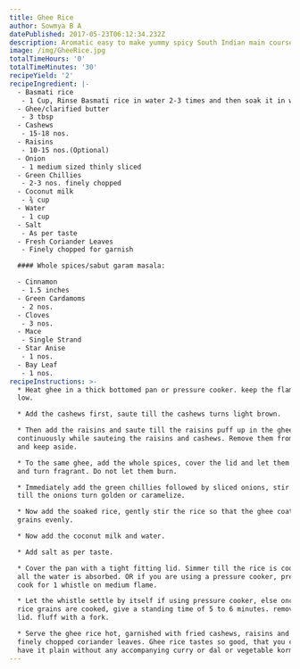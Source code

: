 ```yaml
---
title: Ghee Rice
author: Sowmya B A
datePublished: 2017-05-23T06:12:34.232Z
description: Aromatic easy to make yummy spicy South Indian main course rice
image: /img/GheeRice.jpg
totalTimeHours: '0'
totalTimeMinutes: '30'
recipeYield: '2'
recipeIngredient: |-
  - Basmati rice
   - 1 Cup, Rinse Basmati rice in water 2-3 times and then soak it in water for 20 minutes.
  - Ghee/clarified butter
   - 3 tbsp
  - Cashews
   - 15-18 nos.
  - Raisins
   - 10-15 nos.(Optional)
  - Onion
   - 1 medium sized thinly sliced
  - Green Chillies
   - 2-3 nos. finely chopped
  - Coconut milk
   - ¾ cup 
  - Water
   - 1 cup
  - Salt
   - As per taste
  - Fresh Coriander Leaves
   - Finely chopped for garnish

  #### Whole spices/sabut garam masala:

  - Cinnamon
   - 1.5 inches
  - Green Cardamoms
   - 2 nos.
  - Cloves
   - 3 nos.
  - Mace
   - Single Strand
  - Star Anise
   - 1 nos.
  - Bay Leaf
   - 1 nos.
recipeInstructions: >-
  * Heat ghee in a thick bottomed pan or pressure cooker. keep the flame on a
  low.

  * Add the cashews first, saute till the cashews turns light brown.

  * Then add the raisins and saute till the raisins puff up in the ghee, do stir
  continuously while sauteing the raisins and cashews. Remove them from the pan
  and keep aside.

  * To the same ghee, add the whole spices, cover the lid and let them crackle
  and turn fragrant. Do not let them burn.

  * Immediately add the green chillies followed by sliced onions, stir and saute
  till the onions turn golden or caramelize.

  * Now add the soaked rice, gently stir the rice so that the ghee coats the
  grains evenly.

  * Now add the coconut milk and water.

  * Add salt as per taste. 

  * Cover the pan with a tight fitting lid. Simmer till the rice is cooked and
  all the water is absorbed. OR if you are using a pressure cooker, pressure
  cook for 1 whistle on medium flame.

  * Let the whistle settle by itself if using pressure cooker, else once the
  rice grains are cooked, give a standing time of 5 to 6 minutes. remove the
  lid. fluff with a fork.

  * Serve the ghee rice hot, garnished with fried cashews, raisins and some
  finely chopped coriander leaves. Ghee rice tastes so good, that you can even
  have it plain without any accompanying curry or dal or vegetable korma.
---
```




